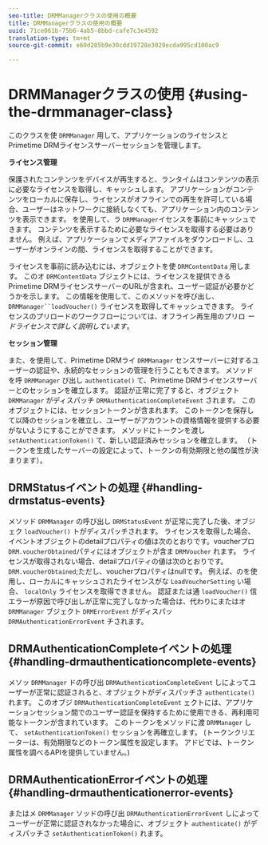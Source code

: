 ```yaml
---
seo-title: DRMManagerクラスの使用の概要
title: DRMManagerクラスの使用の概要
uuid: 71ce061b-75b6-4ab5-8bbd-cafe7c3e4592
translation-type: tm+mt
source-git-commit: e60d285b9e30cdd19728e3029ecda995cd100ac9

---
```



# DRMManagerクラスの使用 {#using-the-drmmanager-class}

このクラスを使 `DRMManager` 用して、アプリケーションのライセンスとPrimetime DRMライセンスサーバーセッションを管理します。

**ライセンス管理**

保護されたコンテンツをデバイスが再生すると、ランタイムはコンテンツの表示に必要なライセンスを取得し、キャッシュします。 アプリケーションがコンテンツをローカルに保存し、ライセンスがオフラインでの再生を許可している場合、ユーザーはネットワークに接続しなくても、アプリケーション内のコンテンツを表示できます。 を使用して、ラ `DRMManager`イセンスを事前にキャッシュできます。 コンテンツを表示するために必要なライセンスを取得する必要はありません。 例えば、アプリケーションでメディアファイルをダウンロードし、ユーザーがオンラインの間、ライセンスを取得することができます。

ライセンスを事前に読み込むには、オブジェクトを使 `DRMContentData` 用します。 このオ `DRMContentData` ブジェクトには、ライセンスを提供できるPrimetime DRMライセンスサーバーのURLが含まれ、ユーザー認証が必要かどうかを示します。 この情報を使用して、このメソッドを呼び出し、 `DRMManager``loadVoucher()` ライセンスを取得してキャッシュできます。 ライセンスのプリロードのワークフローについては、オフライン再生用のプリロ *ードライセンスで詳しく説明しています*。

**セッション管理**

また、を使用して、Primetime DRMライ `DRMManager` センスサーバーに対するユーザーの認証や、永続的なセッションの管理を行うこともできます。 メソッドを呼 `DRMManager` び出し `authenticate()` て、Primetime DRMライセンスサーバーとのセッションを確立します。 認証が正常に完了すると、オブジェクト `DRMManager` がディスパッチ `DRMAuthenticationCompleteEvent` されます。 このオブジェクトには、セッショントークンが含まれます。 このトークンを保存して以降のセッションを確立し、ユーザーがアカウントの資格情報を提供する必要がないようにすることができます。 メソッドにトークンを渡し `setAuthenticationToken()` て、新しい認証済みセッションを確立します。 （トークンを生成したサーバーの設定によって、トークンの有効期限と他の属性が決まります）。

## DRMStatusイベントの処理 {#handling-drmstatus-events}

メソッド `DRMManager` の呼び出し `DRMStatusEvent` が正常に完了した後、オブジェク `loadVoucher()` トがディスパッチされます。 ライセンスを取得した場合、イベントオブジェクトのdetailプロパティの値は次のとおりです。voucherプロ `DRM.voucherObtained`パティにはオブジェクトが含ま `DRMVoucher` れます。 ライセンスが取得されない場合、detailプロパティの値は次のとおりです。 `DRM.voucherObtained`;ただし、voucherプロパティはnullです。 例えば、のを使用し、ローカルにキャッシュされたライセンスがな `LoadVoucherSetting` い場合、 `localOnly` ライセンスを取得できません。 認証または通 `loadVoucher()` 信エラーが原因で呼び出しが正常に完了しなかった場合は、代わりにまたはオ `DRMManager` ブジェクト `DRMErrorEvent` がディスパッ `DRMAuthenticationErrorEvent` チされます。

## DRMAuthenticationCompleteイベントの処理{#handling-drmauthenticationcomplete-events}

メソッ `DRMManager` ドの呼び出 `DRMAuthenticationCompleteEvent` しによってユーザーが正常に認証されると、オブジェクトがディスパッチさ `authenticate()` れます。 このオブジ `DRMAuthenticationCompleteEvent` ェクトには、アプリケーションセッション間でのユーザー認証を保持するために使用できる、再利用可能なトークンが含まれています。 このトークンをメソッドに渡 `DRMManager` して、 `setAuthenticationToken()` セッションを再確立します。 (トークンクリエーターは、有効期限などのトークン属性を設定します。 アドビでは、トークン属性を調べるAPIを提供していません。)

## DRMAuthenticationErrorイベントの処理{#handling-drmauthenticationerror-events}

またはメ `DRMManager` ソッドの呼び出 `DRMAuthenticationErrorEvent` しによってユーザーが正常に認証されなかった場合に、オブジェクト `authenticate()` がディスパッチさ `setAuthenticationToken()` れます。
